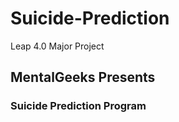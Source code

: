 # Suicide-Prediction
Leap 4.0 Major Project

<h2>MentalGeeks Presents</h2>
<h3>Suicide Prediction Program</h3>

